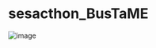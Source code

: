 # sesacthon_BusTaME

![image](https://github.com/m6z1/sesacthon_BusTaME/assets/114990782/d68600d7-25c1-411d-9c68-3d7c938112ff)
